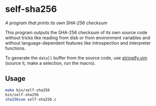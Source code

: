 # self-sha256

_A program that prints its own SHA-256 checksum_

This program outputs the SHA-256 checksum of its own source code without tricks like reading from disk or from environment variables and without language-dependent features like introspection and interpreter functions.

To generate the `data[]` buffer from the source code, use [stringify.vim](stringify.vim) (source it, make a selection, run the macro).

## Usage

```sh
make bin/self-sha256
bin/self-sha256
sha256sum self-sha256.c
```
